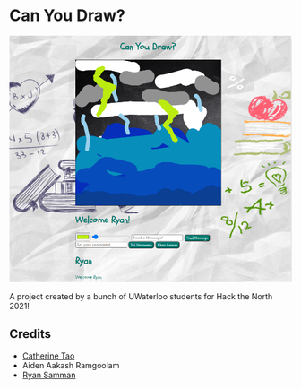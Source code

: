 # Can You Draw?

![Can You Draw? Project Image](./example.png)

A project created by a bunch of UWaterloo students for Hack the North 2021!

## Credits

- [Catherine Tao](https://github.com/catherine-tao)
- Aiden Aakash Ramgoolam
- [Ryan Samman](https://github.com/RyanSamman)
